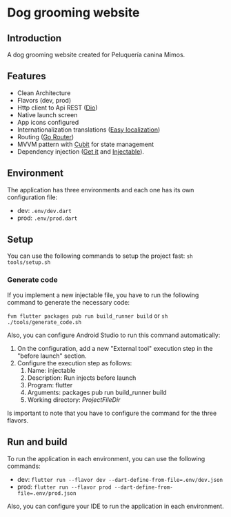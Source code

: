 # Dog grooming website

## Introduction

A dog grooming website created for Peluquería canina Mimos.

## Features

- Clean Architecture
- Flavors (dev, prod)
- Http client to Api REST ([Dio](https://pub.dev/packages/dio))
- Native launch screen
- App icons configured
- Internationalization translations ([Easy localization](https://pub.dev/packages/easy_localization))
- Routing ([Go Router](https://pub.dev/packages/go_router))
- MVVM pattern with [Cubit](https://pub.dev/packages/flutter_bloc) for state management
- Dependency injection ([Get it](https://pub.dev/packages/get_it) and [Injectable](https://pub.dev/packages/injectable)).

## Environment

The application has three environments and each one has its own configuration file:

- dev: `.env/dev.dart`
- prod: `.env/prod.dart`

## Setup

You can use the following commands to setup the project fast: `sh tools/setup.sh`

### Generate code

If you implement a new injectable file, you have to run the following command to generate the necessary code:

`fvm flutter packages pub run build_runner build` or `sh ./tools/generate_code.sh`

Also, you can configure Android Studio to run this command automatically:

1. On the configuration, add a new "External tool" execution step in the "before launch" section.
2. Configure the execution step as follows:
   1. Name: injectable
   2. Description: Run injects before launch
   3. Program: flutter
   4. Arguments: packages pub run build_runner build
   5. Working directory: $ProjectFileDir$

Is important to note that you have to configure the command for the three flavors.

## Run and build

To run the application in each environment, you can use the following commands:

- dev: `flutter run --flavor dev --dart-define-from-file=.env/dev.json`
- prod: `flutter run --flavor prod --dart-define-from-file=.env/prod.json`

Also, you can configure your IDE to run the application in each environment.
